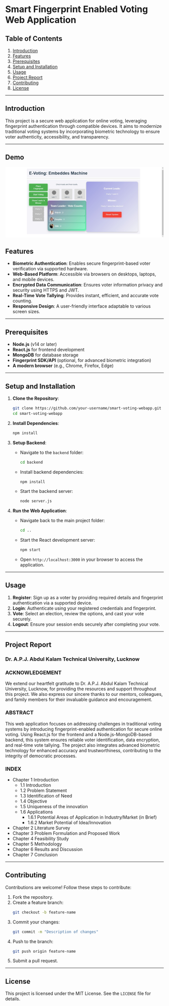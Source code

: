# Smart Fingerprint Enabled Voting Web Application

## Table of Contents

1. [Introduction](#introduction)  
2. [Features](#features)  
3. [Prerequisites](#prerequisites)  
4. [Setup and Installation](#setup-and-installation)  
5. [Usage](#usage)  
6. [Project Report](#project-report)  
7. [Contributing](#contributing)  
8. [License](#license)

---

## Introduction
This project is a secure web application for online voting, leveraging fingerprint authentication through compatible devices. It aims to modernize traditional voting systems by incorporating biometric technology to ensure voter authenticity, accessibility, and transparency.

---
## Demo

![Demo Image](./demo.jpg)


## Features
- **Biometric Authentication**: Enables secure fingerprint-based voter verification via supported hardware.  
- **Web-Based Platform**: Accessible via browsers on desktops, laptops, and mobile devices.  
- **Encrypted Data Communication**: Ensures voter information privacy and security using HTTPS and JWT.  
- **Real-Time Vote Tallying**: Provides instant, efficient, and accurate vote counting.  
- **Responsive Design**: A user-friendly interface adaptable to various screen sizes.  

---

## Prerequisites
- **Node.js** (v14 or later)  
- **React.js** for frontend development  
- **MongoDB** for database storage  
- **Fingerprint SDK/API** (optional, for advanced biometric integration)  
- **A modern browser** (e.g., Chrome, Firefox, Edge)

---

## Setup and Installation

1. **Clone the Repository**:  
   ```bash
   git clone https://github.com/your-username/smart-voting-webapp.git
   cd smart-voting-webapp
   ```

2. **Install Dependencies**:  
   ```bash
   npm install
   ```

3. **Setup Backend**:  
   - Navigate to the `backend` folder:  
     ```bash
     cd backend
     ```  
   - Install backend dependencies:  
     ```bash
     npm install
     ```  
   - Start the backend server:  
     ```bash
     node server.js
     ```  

4. **Run the Web Application**:  
   - Navigate back to the main project folder:  
     ```bash
     cd ..
     ```  
   - Start the React development server:  
     ```bash
     npm start
     ```  
   - Open `http://localhost:3000` in your browser to access the application.  

---

## Usage
1. **Register**: Sign up as a voter by providing required details and fingerprint authentication via a supported device.  
2. **Login**: Authenticate using your registered credentials and fingerprint.  
3. **Vote**: Select an election, review the options, and cast your vote securely.  
4. **Logout**: Ensure your session ends securely after completing your vote.  

---

## Project Report

### Dr. A.P.J. Abdul Kalam Technical University, Lucknow

### ACKNOWLEDGEMENT
We extend our heartfelt gratitude to Dr. A.P.J. Abdul Kalam Technical University, Lucknow, for providing the resources and support throughout this project. We also express our sincere thanks to our mentors, colleagues, and family members for their invaluable guidance and encouragement.  

### ABSTRACT
This web application focuses on addressing challenges in traditional voting systems by introducing fingerprint-enabled authentication for secure online voting. Using React.js for the frontend and a Node.js-MongoDB-based backend, this system ensures reliable voter identification, data encryption, and real-time vote tallying. The project also integrates advanced biometric technology for enhanced accuracy and trustworthiness, contributing to the integrity of democratic processes.  

### INDEX
- Chapter 1 Introduction  
  - 1.1 Introduction  
  - 1.2 Problem Statement  
  - 1.3 Identification of Need  
  - 1.4 Objective  
  - 1.5 Uniqueness of the innovation  
  - 1.6 Applications  
    - 1.6.1 Potential Areas of Application in Industry/Market (in Brief)  
    - 1.6.2 Market Potential of Idea/Innovation  
- Chapter 2 Literature Survey  
- Chapter 3 Problem Formulation and Proposed Work  
- Chapter 4 Feasibility Study  
- Chapter 5 Methodology  
- Chapter 6 Results and Discussion  
- Chapter 7 Conclusion  

---

## Contributing
Contributions are welcome! Follow these steps to contribute:  

1. Fork the repository.  
2. Create a feature branch:  
   ```bash
   git checkout -b feature-name
   ```  
3. Commit your changes:  
   ```bash
   git commit -m "Description of changes"
   ```  
4. Push to the branch:  
   ```bash
   git push origin feature-name
   ```  
5. Submit a pull request.  

---

## License
This project is licensed under the MIT License. See the `LICENSE` file for details.
